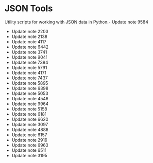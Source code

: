 # JSON Tools

Utility scripts for working with JSON data in Python.- Update note 9584
- Update note 2203
- Update note 2138
- Update note 4117
- Update note 6442
- Update note 3741
- Update note 9041
- Update note 7384
- Update note 5791
- Update note 4171
- Update note 7437
- Update note 5895
- Update note 6398
- Update note 5053
- Update note 4548
- Update note 9964
- Update note 5158
- Update note 6181
- Update note 6620
- Update note 3097
- Update note 4888
- Update note 6157
- Update note 2919
- Update note 6963
- Update note 6511
- Update note 3195
